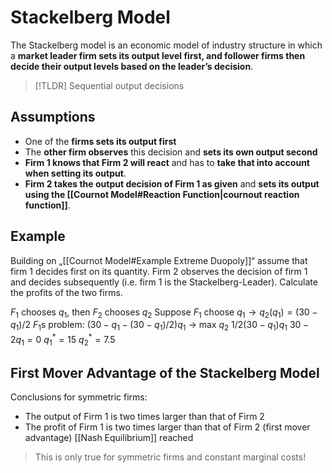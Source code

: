 # Stackelberg Model
The Stackelberg model is an economic model of industry structure in which a **market leader firm sets its output level first, and follower firms then decide their output levels based on the leader’s decision**.

> [!TLDR] 
> Sequential output decisions
## Assumptions
- One of the **firms sets its output first**
- The **other firm observes** this decision and **sets its own output second**
- **Firm 1 knows that Firm 2 will react** and has to **take that into account when setting its output**.
- **Firm 2 takes the output decision of Firm 1 as given** and **sets its output using the [[Cournot Model#Reaction Function|cournout reaction function]]**.
## Example
Building on „[[Cournot Model#Example Extreme Duopoly]]“ assume that firm 1 decides first on its quantity. Firm 2 observes the decision of firm 1 and decides subsequently (i.e. firm 1 is the Stackelberg-Leader). Calculate the profits of the two firms.

$F_1$ chooses $q_1$, 
then $F_2$ chooses $q_2$
Suppose $F_1$ choose $q_1 \rightarrow q_2(q_1)= (30-q_{1})/ 2$
$F_1$s problem: $(30-q_1-(30-q_1)/2)q_1$ → max $q_2$
$1/2 (30-q_{1})q_{1}$
$30-2q_{1}=0$
$q_{1}^*=15$
$q_{2}^*=7.5$
## First Mover Advantage of the Stackelberg Model
Conclusions for symmetric firms:
- The output of Firm 1 is two times larger than that of Firm 2
- The profit of Firm 1 is two times larger than that of Firm 2 (first mover advantage)
[[Nash Equilibrium]] reached

> This is only true for symmetric firms and constant marginal costs!